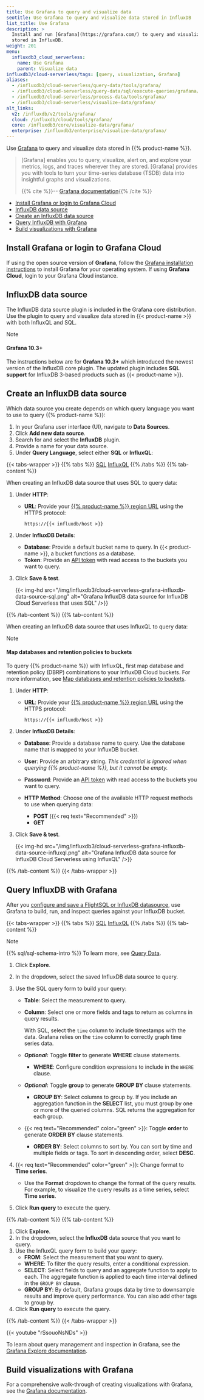 ```yaml
---
title: Use Grafana to query and visualize data
seotitle: Use Grafana to query and visualize data stored in InfluxDB
list_title: Use Grafana
description: >
  Install and run [Grafana](https://grafana.com/) to query and visualize data
  stored in InfluxDB.
weight: 201
menu:
  influxdb3_cloud_serverless:
    name: Use Grafana
    parent: Visualize data
influxdb3/cloud-serverless/tags: [query, visualization, Grafana]
aliases:
  - /influxdb3/cloud-serverless/query-data/tools/grafana/
  - /influxdb3/cloud-serverless/query-data/sql/execute-queries/grafana/
  - /influxdb3/cloud-serverless/process-data/tools/grafana/
  - /influxdb3/cloud-serverless/visualize-data/grafana/
alt_links:
  v2: /influxdb/v2/tools/grafana/
  cloud: /influxdb/cloud/tools/grafana/
  core: /influxdb3/core/visualize-data/grafana/
  enterprise: /influxdb3/enterprise/visualize-data/grafana/
---
```


Use [Grafana](https://grafana.com/) to query and visualize data stored in
{{% product-name %}}.

> [Grafana] enables you to query, visualize, alert on, and explore your metrics,
> logs, and traces wherever they are stored.
> [Grafana] provides you with tools to turn your time-series database (TSDB)
> data into insightful graphs and visualizations.
>
> {{% cite %}}-- [Grafana documentation](https://grafana.com/docs/grafana/latest/introduction/){{% /cite %}}

<!-- TOC -->

- [Install Grafana or login to Grafana Cloud](#install-grafana-or-login-to-grafana-cloud)
- [InfluxDB data source](#influxdb-data-source)
- [Create an InfluxDB data source](#create-an-influxdb-data-source)
- [Query InfluxDB with Grafana](#query-influxdb-with-grafana)
- [Build visualizations with Grafana](#build-visualizations-with-grafana)

<!-- /TOC -->

## Install Grafana or login to Grafana Cloud

If using the open source version of **Grafana**, follow the
[Grafana installation instructions](https://grafana.com/docs/grafana/latest/setup-grafana/installation/)
to install Grafana for your operating system.
If using **Grafana Cloud**, login to your Grafana Cloud instance.

## InfluxDB data source

The InfluxDB data source plugin is included in the Grafana core distribution.
Use the plugin to query and visualize data stored in {{< product-name >}} with
both InfluxQL and SQL. 

> [!Note]
> #### Grafana 10.3+
> 
> The instructions below are for **Grafana 10.3+** which introduced the newest
> version of the InfluxDB core plugin.
> The updated plugin includes **SQL support** for InfluxDB 3-based products such
> as {{< product-name >}}.

## Create an InfluxDB data source

Which data source you create depends on which query language you want to use to
query {{% product-name %}}:

1.  In your Grafana user interface (UI), navigate to **Data Sources**.
2.  Click **Add new data source**.
3.  Search for and select the **InfluxDB** plugin.
4.  Provide a name for your data source.
5.  Under **Query Language**, select either **SQL** or **InfluxQL**:

{{< tabs-wrapper >}}
{{% tabs %}}
[SQL](#)
[InfluxQL](#)
{{% /tabs %}}
{{% tab-content %}}
<!--------------------------------- BEGIN SQL --------------------------------->

When creating an InfluxDB data source that uses SQL to query data:

1.  Under **HTTP**:

    - **URL**: Provide your [{{% product-name %}} region URL](/influxdb3/cloud-serverless/reference/regions/)
      using the HTTPS protocol:

      ```
      https://{{< influxdb/host >}}
      ```

2.  Under **InfluxDB Details**:

    - **Database**: Provide a default bucket name to query.
      In {{< product-name >}}, a bucket functions as a database.
    - **Token**: Provide an [API token](/influxdb3/cloud-serverless/admin/tokens/)
      with read access to the buckets you want to query.

3.  Click **Save & test**.

    {{< img-hd src="/img/influxdb3/cloud-serverless-grafana-influxdb-data-source-sql.png" alt="Grafana InfluxDB data source for InfluxDB Cloud Serverless that uses SQL" />}}

<!---------------------------------- END SQL ---------------------------------->
{{% /tab-content %}}
{{% tab-content %}}
<!------------------------------- BEGIN INFLUXQL ------------------------------>

When creating an InfluxDB data source that uses InfluxQL to query data:

> [!Note]
> #### Map databases and retention policies to buckets
> 
> To query {{% product-name %}} with InfluxQL, first map database and retention policy
> (DBRP) combinations to your InfluxDB Cloud buckets. For more information, see
> [Map databases and retention policies to buckets](/influxdb3/cloud-serverless/query-data/influxql/dbrp/).

1.  Under **HTTP**:

    - **URL**: Provide your [{{% product-name %}} region URL](/influxdb3/cloud-serverless/reference/regions/)
    using the HTTPS protocol:

      ```
      https://{{< influxdb/host >}}
      ```

2.  Under **InfluxDB Details**:

    - **Database**: Provide a database name to query.
      Use the database name that is mapped to your InfluxDB bucket.
    - **User**: Provide an arbitrary string.
      _This credential is ignored when querying {{% product-name %}}, but it cannot be empty._
    - **Password**: Provide an [API token](/influxdb3/cloud-serverless/admin/tokens/)
      with read access to the buckets you want to query.
    - **HTTP Method**: Choose one of the available HTTP request methods to use when querying data:

        - **POST** ({{< req text="Recommended" >}})
        - **GET**

3.  Click **Save & test**.

    {{< img-hd src="/img/influxdb3/cloud-serverless-grafana-influxdb-data-source-influxql.png" alt="Grafana InfluxDB data source for InfluxDB Cloud Serverless using InfluxQL" />}}

<!-------------------------------- END INFLUXQL ------------------------------->
{{% /tab-content %}}
{{< /tabs-wrapper >}}

## Query InfluxDB with Grafana

After you [configure and save a FlightSQL or InfluxDB datasource](#create-a-datasource),
use Grafana to build, run, and inspect queries against your InfluxDB bucket.

{{< tabs-wrapper >}}
{{% tabs %}}
[SQL](#)
[InfluxQL](#)
{{% /tabs %}}
{{% tab-content %}}
<!--------------------------------- BEGIN SQL --------------------------------->

> [!Note]
> {{% sql/sql-schema-intro %}}
> To learn more, see [Query Data](/influxdb3/cloud-serverless/query-data/sql/).

1. Click **Explore**.
2. In the dropdown, select the saved InfluxDB data source to query.
3. Use the SQL query form to build your query:
    - **Table**: Select the measurement to query.
    - **Column**: Select one or more fields and tags to return as columns in query results.
      
      With SQL, select the `time` column to include timestamps with the data.
      Grafana relies on the `time` column to correctly graph time series data.
    
    - _**Optional:**_ Toggle **filter** to generate **WHERE** clause statements.
      - **WHERE**: Configure condition expressions to include in the `WHERE` clause.

    - _**Optional:**_ Toggle **group** to generate **GROUP BY** clause statements.

      - **GROUP BY**: Select columns to group by.
        If you include an aggregation function in the **SELECT** list,
        you must group by one or more of the queried columns.
        SQL returns the aggregation for each group.

    - {{< req text="Recommended" color="green" >}}:
      Toggle **order** to generate **ORDER BY** clause statements.

      - **ORDER BY**: Select columns to sort by.
        You can sort by time and multiple fields or tags.
        To sort in descending order, select **DESC**.

4. {{< req text="Recommended" color="green" >}}: Change format to **Time series**.
    - Use the **Format** dropdown to change the format of the query results.
      For example, to visualize the query results as a time series, select **Time series**.

5. Click **Run query** to execute the query.

<!---------------------------------- END SQL ---------------------------------->
{{% /tab-content %}}
{{% tab-content %}}
<!------------------------------- BEGIN INFLUXQL ------------------------------>

1. Click **Explore**.
2. In the dropdown, select the **InfluxDB** data source that you want to query.
3. Use the InfluxQL query form to build your query:
    - **FROM**: Select the measurement that you want to query.
    - **WHERE**: To filter the query results, enter a conditional expression.
    - **SELECT**: Select fields to query and an aggregate function to apply to each.
      The aggregate function is applied to each time interval defined in the
      `GROUP BY` clause.
    - **GROUP BY**: By default, Grafana groups data by time to downsample results
      and improve query performance.
      You can also add other tags to group by.
4. Click **Run query** to execute the query.

<!-------------------------------- END INFLUXQL ------------------------------->
{{% /tab-content %}}
{{< /tabs-wrapper >}}

{{< youtube "rSsouoNsNDs" >}}

To learn about query management and inspection in Grafana, see the
[Grafana Explore documentation](https://grafana.com/docs/grafana/latest/explore/).

## Build visualizations with Grafana

For a comprehensive walk-through of creating visualizations with
Grafana, see the [Grafana documentation](https://grafana.com/docs/grafana/latest/).
